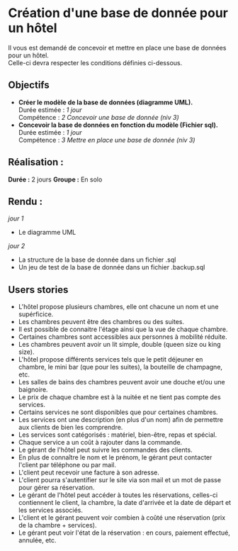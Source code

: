 # Création d'une base de donnée pour un hôtel
Il vous est demandé de concevoir et mettre en place une base de données pour un hôtel.  
Celle-ci devra respecter les conditions définies ci-dessous.

## Objectifs
* **Créer le modèle de la base de données (diagramme UML).**  
    Durée estimée : *1 jour*  
    Compétence : *2 Concevoir une base de donnée (niv 3)*
* **Concevoir la base de données en fonction du modèle (Fichier sql).**  
    Durée estimée : *1 jour*  
    Compétence : *3 Mettre en place une base de donnée (niv 3)*

## Réalisation :
**Durée :** 2 jours
**Groupe :** En solo

## Rendu :
*jour 1*
* Le diagramme UML

*jour 2*
* La structure de la base de donnée dans un fichier .sql
* Un jeu de test de la base de donnée dans un fichier .backup.sql

## Users stories
* L'hôtel propose plusieurs chambres, elle ont chacune un nom et une supérficice.
* Les chambres peuvent être des chambres ou des suites.
* Il est possible de connaitre l'étage ainsi que la vue de chaque chambre.
* Certaines chambres sont accessibles aux personnes à mobilité réduite.
* Les chambres peuvent avoir un lit simple, double (queen size ou king size).
* L'hôtel propose différents services tels que le petit déjeuner en chambre, le mini bar (que pour les suites), la bouteille de champagne, etc.
* Les salles de bains des chambres peuvent avoir une douche et/ou une baignoire.
* Le prix de chaque chambre est à la nuitée et ne tient pas compte des services.
* Certains services ne sont disponibles que pour certaines chambres.
* Les services ont une description (en plus d'un nom) afin de permettre aux clients de bien les comprendre.
* Les services sont catégorisés : matériel, bien-être, repas et spécial.
* Chaque service a un coût à rajouter dans la commande.
* Le gérant de l'hôtel peut suivre les commandes des clients.
* En plus de connaître le nom et le prénom, le gérant peut contacter l'client par téléphone ou par mail.
* L'client peut recevoir une facture à son adresse.
* L'client pourra s'autentifier sur le site via son mail et un mot de passe pour gérer sa réservation.
* Le gérant de l'hôtel peut accéder à toutes les réservations, celles-ci contiennent le client, la chambre, la date d'arrivée et la date de départ et les services associés.
* L'client et le gérant peuvent voir combien à coûté une réservation (prix de la chambre + services).
* Le gérant peut voir l'état de la réservation : en cours, paiement effectué, annulée, etc.
